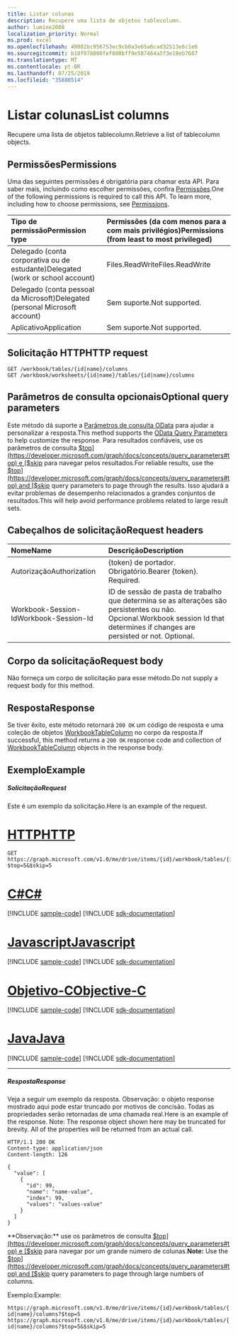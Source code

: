 ```yaml
---
title: Listar colunas
description: Recupere uma lista de objetos tablecolumn.
author: lumine2008
localization_priority: Normal
ms.prod: excel
ms.openlocfilehash: 49082bc956753ec9cb0a3e65a6cad32513e6c1e6
ms.sourcegitcommit: b18f978808fef800bff9e587464a5f3e18eb7687
ms.translationtype: MT
ms.contentlocale: pt-BR
ms.lasthandoff: 07/25/2019
ms.locfileid: "35880514"
---
```

# <a name="list-columns"></a><span data-ttu-id="6032e-103">Listar colunas</span><span class="sxs-lookup"><span data-stu-id="6032e-103">List columns</span></span>

<span data-ttu-id="6032e-104">Recupere uma lista de objetos tablecolumn.</span><span class="sxs-lookup"><span data-stu-id="6032e-104">Retrieve a list of tablecolumn objects.</span></span>
## <a name="permissions"></a><span data-ttu-id="6032e-105">Permissões</span><span class="sxs-lookup"><span data-stu-id="6032e-105">Permissions</span></span>
<span data-ttu-id="6032e-p101">Uma das seguintes permissões é obrigatória para chamar esta API. Para saber mais, incluindo como escolher permissões, confira [Permissões](/graph/permissions-reference).</span><span class="sxs-lookup"><span data-stu-id="6032e-p101">One of the following permissions is required to call this API. To learn more, including how to choose permissions, see [Permissions](/graph/permissions-reference).</span></span>

|<span data-ttu-id="6032e-108">Tipo de permissão</span><span class="sxs-lookup"><span data-stu-id="6032e-108">Permission type</span></span>      | <span data-ttu-id="6032e-109">Permissões (da com menos para a com mais privilégios)</span><span class="sxs-lookup"><span data-stu-id="6032e-109">Permissions (from least to most privileged)</span></span>              |
|:--------------------|:---------------------------------------------------------|
|<span data-ttu-id="6032e-110">Delegado (conta corporativa ou de estudante)</span><span class="sxs-lookup"><span data-stu-id="6032e-110">Delegated (work or school account)</span></span> | <span data-ttu-id="6032e-111">Files.ReadWrite</span><span class="sxs-lookup"><span data-stu-id="6032e-111">Files.ReadWrite</span></span>    |
|<span data-ttu-id="6032e-112">Delegado (conta pessoal da Microsoft)</span><span class="sxs-lookup"><span data-stu-id="6032e-112">Delegated (personal Microsoft account)</span></span> | <span data-ttu-id="6032e-113">Sem suporte.</span><span class="sxs-lookup"><span data-stu-id="6032e-113">Not supported.</span></span>    |
|<span data-ttu-id="6032e-114">Aplicativo</span><span class="sxs-lookup"><span data-stu-id="6032e-114">Application</span></span> | <span data-ttu-id="6032e-115">Sem suporte.</span><span class="sxs-lookup"><span data-stu-id="6032e-115">Not supported.</span></span> |

## <a name="http-request"></a><span data-ttu-id="6032e-116">Solicitação HTTP</span><span class="sxs-lookup"><span data-stu-id="6032e-116">HTTP request</span></span>
<!-- { "blockType": "ignored" } -->
```http
GET /workbook/tables/{id|name}/columns
GET /workbook/worksheets/{id|name}/tables/{id|name}/columns
```
## <a name="optional-query-parameters"></a><span data-ttu-id="6032e-117">Parâmetros de consulta opcionais</span><span class="sxs-lookup"><span data-stu-id="6032e-117">Optional query parameters</span></span>
<span data-ttu-id="6032e-118">Este método dá suporte a [Parâmetros de consulta OData](https://developer.microsoft.com/graph/docs/concepts/query_parameters) para ajudar a personalizar a resposta.</span><span class="sxs-lookup"><span data-stu-id="6032e-118">This method supports the [OData Query Parameters](https://developer.microsoft.com/graph/docs/concepts/query_parameters) to help customize the response.</span></span>  <span data-ttu-id="6032e-119">Para resultados confiáveis, use os parâmetros de consulta [$top](https://developer.microsoft.com/graph/docs/concepts/query_parameters#top) e [$skip](https://developer.microsoft.com/graph/docs/concepts/query_parameters#skip-parameter) para navegar pelos resultados.</span><span class="sxs-lookup"><span data-stu-id="6032e-119">For reliable results, use the [$top](https://developer.microsoft.com/graph/docs/concepts/query_parameters#top) and [$skip](https://developer.microsoft.com/graph/docs/concepts/query_parameters#skip-parameter) query parameters to page through the results.</span></span> <span data-ttu-id="6032e-120">Isso ajudará a evitar problemas de desempenho relacionados a grandes conjuntos de resultados.</span><span class="sxs-lookup"><span data-stu-id="6032e-120">This will help avoid performance problems related to large result sets.</span></span>

## <a name="request-headers"></a><span data-ttu-id="6032e-121">Cabeçalhos de solicitação</span><span class="sxs-lookup"><span data-stu-id="6032e-121">Request headers</span></span>
| <span data-ttu-id="6032e-122">Nome</span><span class="sxs-lookup"><span data-stu-id="6032e-122">Name</span></span>      |<span data-ttu-id="6032e-123">Descrição</span><span class="sxs-lookup"><span data-stu-id="6032e-123">Description</span></span>|
|:----------|:----------|
| <span data-ttu-id="6032e-124">Autorização</span><span class="sxs-lookup"><span data-stu-id="6032e-124">Authorization</span></span>  | <span data-ttu-id="6032e-p103">{token} de portador. Obrigatório.</span><span class="sxs-lookup"><span data-stu-id="6032e-p103">Bearer {token}. Required.</span></span> |
| <span data-ttu-id="6032e-127">Workbook-Session-Id</span><span class="sxs-lookup"><span data-stu-id="6032e-127">Workbook-Session-Id</span></span>  | <span data-ttu-id="6032e-p104">ID de sessão de pasta de trabalho que determina se as alterações são persistentes ou não. Opcional.</span><span class="sxs-lookup"><span data-stu-id="6032e-p104">Workbook session Id that determines if changes are persisted or not. Optional.</span></span>|

## <a name="request-body"></a><span data-ttu-id="6032e-130">Corpo da solicitação</span><span class="sxs-lookup"><span data-stu-id="6032e-130">Request body</span></span>
<span data-ttu-id="6032e-131">Não forneça um corpo de solicitação para esse método.</span><span class="sxs-lookup"><span data-stu-id="6032e-131">Do not supply a request body for this method.</span></span>

## <a name="response"></a><span data-ttu-id="6032e-132">Resposta</span><span class="sxs-lookup"><span data-stu-id="6032e-132">Response</span></span>

<span data-ttu-id="6032e-133">Se tiver êxito, este método retornará `200 OK` um código de resposta e uma coleção de objetos [WorkbookTableColumn](../resources/tablecolumn.md) no corpo da resposta.</span><span class="sxs-lookup"><span data-stu-id="6032e-133">If successful, this method returns a `200 OK` response code and collection of [WorkbookTableColumn](../resources/tablecolumn.md) objects in the response body.</span></span>
## <a name="example"></a><span data-ttu-id="6032e-134">Exemplo</span><span class="sxs-lookup"><span data-stu-id="6032e-134">Example</span></span>
##### <a name="request"></a><span data-ttu-id="6032e-135">Solicitação</span><span class="sxs-lookup"><span data-stu-id="6032e-135">Request</span></span>
<span data-ttu-id="6032e-136">Este é um exemplo da solicitação.</span><span class="sxs-lookup"><span data-stu-id="6032e-136">Here is an example of the request.</span></span>

# <a name="httptabhttp"></a>[<span data-ttu-id="6032e-137">HTTP</span><span class="sxs-lookup"><span data-stu-id="6032e-137">HTTP</span></span>](#tab/http)
<!-- {
  "blockType": "request",
  "name": "get_columns"
}-->
```http
GET https://graph.microsoft.com/v1.0/me/drive/items/{id}/workbook/tables/{id|name}/columns?$top=5&$skip=5
```
# <a name="ctabcsharp"></a>[<span data-ttu-id="6032e-138">C#</span><span class="sxs-lookup"><span data-stu-id="6032e-138">C#</span></span>](#tab/csharp)
[!INCLUDE [sample-code](../includes/snippets/csharp/get-columns-csharp-snippets.md)]
[!INCLUDE [sdk-documentation](../includes/snippets/snippets-sdk-documentation-link.md)]

# <a name="javascripttabjavascript"></a>[<span data-ttu-id="6032e-139">Javascript</span><span class="sxs-lookup"><span data-stu-id="6032e-139">Javascript</span></span>](#tab/javascript)
[!INCLUDE [sample-code](../includes/snippets/javascript/get-columns-javascript-snippets.md)]
[!INCLUDE [sdk-documentation](../includes/snippets/snippets-sdk-documentation-link.md)]

# <a name="objective-ctabobjc"></a>[<span data-ttu-id="6032e-140">Objetivo-C</span><span class="sxs-lookup"><span data-stu-id="6032e-140">Objective-C</span></span>](#tab/objc)
[!INCLUDE [sample-code](../includes/snippets/objc/get-columns-objc-snippets.md)]
[!INCLUDE [sdk-documentation](../includes/snippets/snippets-sdk-documentation-link.md)]

# <a name="javatabjava"></a>[<span data-ttu-id="6032e-141">Java</span><span class="sxs-lookup"><span data-stu-id="6032e-141">Java</span></span>](#tab/java)
[!INCLUDE [sample-code](../includes/snippets/java/get-columns-java-snippets.md)]
[!INCLUDE [sdk-documentation](../includes/snippets/snippets-sdk-documentation-link.md)]

---

##### <a name="response"></a><span data-ttu-id="6032e-142">Resposta</span><span class="sxs-lookup"><span data-stu-id="6032e-142">Response</span></span>
<span data-ttu-id="6032e-p105">Veja a seguir um exemplo da resposta. Observação: o objeto response mostrado aqui pode estar truncado por motivos de concisão. Todas as propriedades serão retornadas de uma chamada real.</span><span class="sxs-lookup"><span data-stu-id="6032e-p105">Here is an example of the response. Note: The response object shown here may be truncated for brevity. All of the properties will be returned from an actual call.</span></span>
<!-- {
  "blockType": "response",
  "truncated": true,
  "@odata.type": "microsoft.graph.workbookTableColumn",
  "isCollection": true
} -->
```http
HTTP/1.1 200 OK
Content-type: application/json
Content-length: 126

{
  "value": [
    {
      "id": 99,
      "name": "name-value",
      "index": 99,
      "values": "values-value"
    }
  ]
}
```

> <span data-ttu-id="6032e-146">
  \*\*Observação:\*\* use os parâmetros de consulta [$top](https://developer.microsoft.com/graph/docs/concepts/query_parameters#top) e [$skip](https://developer.microsoft.com/graph/docs/concepts/query_parameters#skip-parameter) para navegar por um grande número de colunas.</span><span class="sxs-lookup"><span data-stu-id="6032e-146">**Note:** Use the [$top](https://developer.microsoft.com/graph/docs/concepts/query_parameters#top) and [$skip](https://developer.microsoft.com/graph/docs/concepts/query_parameters#skip-parameter) query parameters to page through large numbers of columns.</span></span>

<span data-ttu-id="6032e-147">Exemplo:</span><span class="sxs-lookup"><span data-stu-id="6032e-147">Example:</span></span> 

`https://graph.microsoft.com/v1.0/me/drive/items/{id}/workbook/tables/{id|name}/columns?$top=5`
`https://graph.microsoft.com/v1.0/me/drive/items/{id}/workbook/tables/{id|name}/columns?$top=5&$skip=5`

<!-- uuid: 8fcb5dbc-d5aa-4681-8e31-b001d5168d79
2015-10-25 14:57:30 UTC -->
<!-- {
  "type": "#page.annotation",
  "description": "List columns",
  "keywords": "",
  "section": "documentation",
  "tocPath": "",
  "suppressions": [
  ]
}-->
